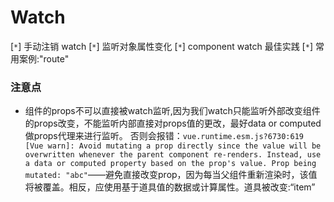 <!--
 * @Author: hy
 * @Date: 2022-05-07 22:41:22
 * @LastEditors: hy
 * @Description: 
 * @LastEditTime: 2022-05-08 00:23:49
 * @FilePath: /interview-questions/packages/vue2/notes/Wach.md
 * Copyright 2022 hy, All Rights Reserved. 
 * 仅供学习使用~
-->
# Watch

[`*`] 手动注销 watch
[`*`] 监听对象属性变化
[`*`] component watch 最佳实践
[`*`] 常用案例:"route"

### 注意点

- 组件的props不可以直接被watch监听,因为我们watch只能监听外部改变组件的props改变，不能监听内部直接对props值的更改，最好data or computed 做props代理来进行监听。
否则会报错：`vue.runtime.esm.js?6730:619 [Vue warn]: Avoid mutating a prop directly since the value will be overwritten whenever the parent component re-renders. Instead, use a data or computed property based on the prop's value. Prop being mutated: "abc"`——避免直接改变prop，因为每当父组件重新渲染时，该值将被覆盖。相反，应使用基于道具值的数据或计算属性。道具被改变:“item” 
